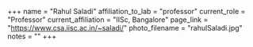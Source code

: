 +++
name = "Rahul Saladi"
affiliation_to_lab = "professor"
current_role = "Professor"
current_affiliation = "IISc, Bangalore"
page_link = "https://www.csa.iisc.ac.in/~saladi/"
photo_filename = "rahulSaladi.jpg"
notes = ""
+++

    